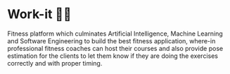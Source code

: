 # Work-it 🏋️‍♂️ 

Fitness platform which culminates Artificial Intelligence, Machine Learning and Software Engineering to build the best fitness application, where-in professional fitness coaches can host their courses and also provide pose estimation for the clients to let them know if they are doing the exercises correctly and with proper timing.
